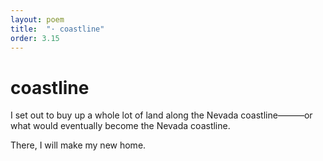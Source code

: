 ```yaml
---
layout: poem
title:  "· coastline"
order: 3.15
---
```


# coastline

I set out to buy up a whole lot of land along the Nevada coastline­———or what would eventually become the Nevada coastline.

There, I will make my new home.
